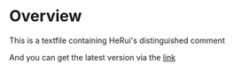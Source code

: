 # Overview

This is a textfile containing HeRui's distinguished comment

And you can get the latest version via the [link](https://57uu.github.io/herui_saying_text/)
